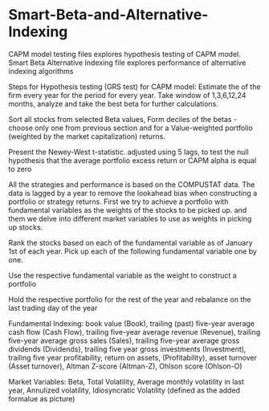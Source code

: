 # Smart-Beta-and-Alternative-Indexing

CAPM model testing files explores hypothesis testing of CAPM model. 
Smart Beta Alternative Indexing file explores performance of alternative indexing algorithms

Steps for Hypothesis testing (GRS test) for CAPM model:
Estimate the of the firm every year for the period for every year. Take window of 1,3,6,12,24 months, analyze and take the best beta for further calculations.

Sort all stocks from selected Beta values, Form deciles of the betas - choose only one from previous section and for a Value-weighted portfolio (weighted by the market capitalization) returns.

Present the Newey-West t-statistic. adjusted using 5 lags, to test the null hypothesis that the average
portfolio excess return or CAPM alpha is equal to zero

All the strategies and performance is based on the COMPUSTAT data. The data is lagged by a year to remove the lookahead bias when constructing a portfolio or strategy returns.
First we try to achieve a portfolio with fundamental variables as the weights of the stocks to be picked up. and them we delve into different market variables to use as weights 
in picking up stocks. 

Rank the stocks based on each of the fundamental variable as of January 1st of each year. Pick up each of the following fundamental variable one by one.

Use the respective fundamental variable as the weight to construct a portfolio

Hold the respective portfolio for the rest of the year and rebalance on the last trading day
of the year

Fundamental Indexing:
book value (Book), trailing (past) five-year average cash flow (Cash Flow), trailing five-year average revenue (Revenue), 
trailing five-year average gross sales (Sales), trailing five-year average gross dividends (Dividends), 
trailing five year gross investments (Investment), trailing five year profitability, return on assets, (Profitability), asset turnover (Asset turnover), Altman Z-score (Altman-Z), Ohlson score (Ohlson-O)

Market Variables:
Beta, Total Volatility, Average monthly volatility in last year, Annulized volatility, Idiosyncratic Volatility (defined as the added formalue as picture)
